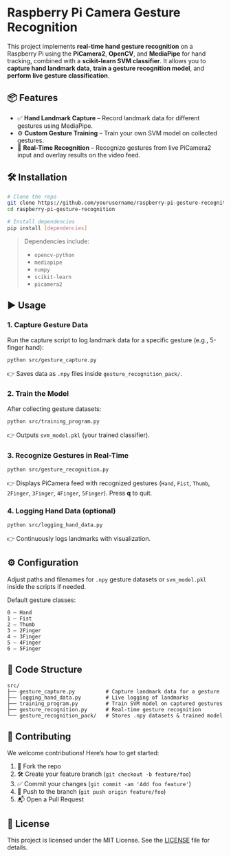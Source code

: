 # Raspberry Pi Camera Gesture Recognition

This project implements **real-time hand gesture recognition** on a Raspberry Pi using the **PiCamera2**, **OpenCV**, and **MediaPipe** for hand tracking, combined with a **scikit-learn SVM classifier**.
It allows you to **capture hand landmark data**, **train a gesture recognition model**, and **perform live gesture classification**.

## 📦 Features

* ✅ **Hand Landmark Capture** – Record landmark data for different gestures using MediaPipe.
* ⚙️ **Custom Gesture Training** – Train your own SVM model on collected gestures.
* 🎥 **Real-Time Recognition** – Recognize gestures from live PiCamera2 input and overlay results on the video feed.

## 🛠️ Installation

```bash
# Clone the repo
git clone https://github.com/yourusername/raspberry-pi-gesture-recognition.git
cd raspberry-pi-gesture-recognition

# Install dependencies
pip install [dependencies]
```

> Dependencies include:
>
> * `opencv-python`
> * `mediapipe`
> * `numpy`
> * `scikit-learn`
> * `picamera2`

## ▶️ Usage

### 1. Capture Gesture Data

Run the capture script to log landmark data for a specific gesture (e.g., 5-finger hand):

```bash
python src/gesture_capture.py
```

👉 Saves data as `.npy` files inside `gesture_recognition_pack/`.

### 2. Train the Model

After collecting gesture datasets:

```bash
python src/training_program.py
```

👉 Outputs `svm_model.pkl` (your trained classifier).

### 3. Recognize Gestures in Real-Time

```bash
python src/gesture_recognition.py
```

👉 Displays PiCamera feed with recognized gestures (`Hand`, `Fist`, `Thumb`, `2Finger`, `3Finger`, `4Finger`, `5Finger`).
Press **q** to quit.

### 4. Logging Hand Data (optional)

```bash
python src/logging_hand_data.py
```

👉 Continuously logs landmarks with visualization.

## ⚙️ Configuration

Adjust paths and filenames for `.npy` gesture datasets or `svm_model.pkl` inside the scripts if needed.

Default gesture classes:

```
0 – Hand
1 – Fist
2 – Thumb
3 – 2Finger
4 – 3Finger
5 – 4Finger
6 – 5Finger
```

## 🧠 Code Structure

```
src/
├── gesture_capture.py          # Capture landmark data for a gesture
├── logging_hand_data.py        # Live logging of landmarks
├── training_program.py         # Train SVM model on captured gestures
├── gesture_recognition.py      # Real-time gesture recognition
└── gesture_recognition_pack/   # Stores .npy datasets & trained model

```

## 🤝 Contributing

We welcome contributions! Here’s how to get started:

1. 🍴 Fork the repo
2. 🛠️ Create your feature branch (`git checkout -b feature/foo`)
3. ✅ Commit your changes (`git commit -am 'Add foo feature'`)
4. 🚀 Push to the branch (`git push origin feature/foo`)
5. 📬 Open a Pull Request

## 📄 License

This project is licensed under the MIT License. See the [LICENSE](LICENSE) file for details.
